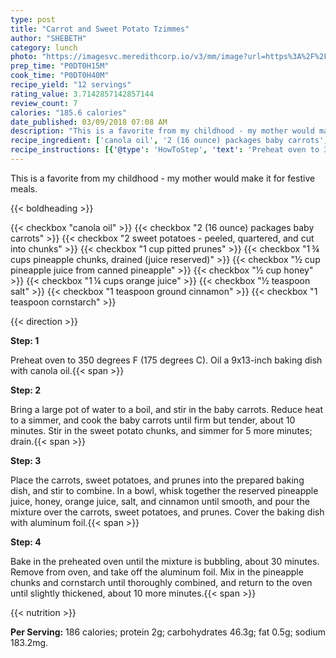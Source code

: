 ```yaml
---
type: post
title: "Carrot and Sweet Potato Tzimmes"
author: "SHEBETH"
category: lunch
photo: "https://imagesvc.meredithcorp.io/v3/mm/image?url=https%3A%2F%2Fimages.media-allrecipes.com%2Fuserphotos%2F1811496.jpg"
prep_time: "P0DT0H15M"
cook_time: "P0DT0H40M"
recipe_yield: "12 servings"
rating_value: 3.7142857142857144
review_count: 7
calories: "185.6 calories"
date_published: 03/09/2018 07:08 AM
description: "This is a favorite from my childhood - my mother would make it for festive meals."
recipe_ingredient: ['canola oil', '2 (16 ounce) packages baby carrots', '2 sweet potatoes - peeled, quartered, and cut into chunks', '1 cup pitted prunes', '1\u2009¾ cups pineapple chunks, drained (juice reserved)', '½ cup pineapple juice from canned pineapple', '½ cup honey', '1\u2009¼ cups orange juice', '½ teaspoon salt', '1 teaspoon ground cinnamon', '1 teaspoon cornstarch']
recipe_instructions: [{'@type': 'HowToStep', 'text': 'Preheat oven to 350 degrees F (175 degrees C). Oil a 9x13-inch baking dish with canola oil.\n'}, {'@type': 'HowToStep', 'text': 'Bring a large pot of water to a boil, and stir in the baby carrots. Reduce heat to a simmer, and cook the baby carrots until firm but tender, about 10 minutes. Stir in the sweet potato chunks, and simmer for 5 more minutes; drain.\n'}, {'@type': 'HowToStep', 'text': 'Place the carrots, sweet potatoes, and prunes into the prepared baking dish, and stir to combine. In a bowl, whisk together the reserved pineapple juice, honey, orange juice, salt, and cinnamon until smooth, and pour the mixture over the carrots, sweet potatoes, and prunes. Cover the baking dish with aluminum foil.\n'}, {'@type': 'HowToStep', 'text': 'Bake in the preheated oven until the mixture is bubbling, about 30 minutes. Remove from oven, and take off the aluminum foil. Mix in the pineapple chunks and cornstarch until thoroughly combined, and return to the oven until slightly thickened, about 10 more minutes.\n'}]
---
```


This is a favorite from my childhood - my mother would make it for festive meals. 

{{< boldheading >}}

{{< checkbox "canola oil" >}}
{{< checkbox "2 (16 ounce) packages baby carrots" >}}
{{< checkbox "2  sweet potatoes - peeled, quartered, and cut into chunks" >}}
{{< checkbox "1 cup pitted prunes" >}}
{{< checkbox "1 ¾ cups pineapple chunks, drained (juice reserved)" >}}
{{< checkbox "½ cup pineapple juice from canned pineapple" >}}
{{< checkbox "½ cup honey" >}}
{{< checkbox "1 ¼ cups orange juice" >}}
{{< checkbox "½ teaspoon salt" >}}
{{< checkbox "1 teaspoon ground cinnamon" >}}
{{< checkbox "1 teaspoon cornstarch" >}}


{{< direction >}}

**Step: 1**

Preheat oven to 350 degrees F (175 degrees C). Oil a 9x13-inch baking dish with canola oil.{{< span >}}

**Step: 2**

Bring a large pot of water to a boil, and stir in the baby carrots. Reduce heat to a simmer, and cook the baby carrots until firm but tender, about 10 minutes. Stir in the sweet potato chunks, and simmer for 5 more minutes; drain.{{< span >}}

**Step: 3**

Place the carrots, sweet potatoes, and prunes into the prepared baking dish, and stir to combine. In a bowl, whisk together the reserved pineapple juice, honey, orange juice, salt, and cinnamon until smooth, and pour the mixture over the carrots, sweet potatoes, and prunes. Cover the baking dish with aluminum foil.{{< span >}}

**Step: 4**

Bake in the preheated oven until the mixture is bubbling, about 30 minutes. Remove from oven, and take off the aluminum foil. Mix in the pineapple chunks and cornstarch until thoroughly combined, and return to the oven until slightly thickened, about 10 more minutes.{{< span >}}

{{< nutrition >}}

**Per Serving:** 186 calories; protein 2g; carbohydrates 46.3g; fat 0.5g; sodium 183.2mg.